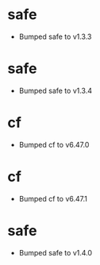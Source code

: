 
# safe

- Bumped safe to v1.3.3

# safe

- Bumped safe to v1.3.4

# cf

- Bumped cf to v6.47.0

# cf

- Bumped cf to v6.47.1

# safe

- Bumped safe to v1.4.0
